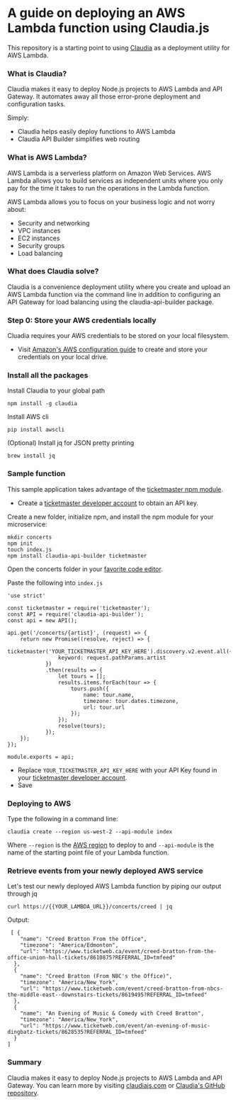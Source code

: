 # A guide on deploying an AWS Lambda function using Claudia.js

This repository is a starting point to using [Claudia](https://claudiajs.com/) as a deployment utility for AWS Lambda.

### What is Claudia?
Claudia makes it easy to deploy Node.js projects to AWS Lambda and API Gateway. It automates away all those error-prone deployment and configuration tasks.

Simply:
- Claudia helps easily deploy functions to AWS Lambda
- Claudia API Builder simplifies web routing

### What is AWS Lambda?

AWS Lambda is a serverless platform on Amazon Web Services. AWS Lambda allows you to build services as independent units where you only pay for the time it takes to run the operations in the Lambda function.

AWS Lambda allows you to focus on your business logic and not worry about:
- Security and networking
-  VPC instances
-  EC2 instances
-  Security groups
-  Load balancing

### What does Claudia solve?
Claudia is a convenience deployment utility where you create and upload an AWS Lambda function via the command line in addition to configuring an API Gateway for load balancing using the claudia-api-builder package.


### Step 0: Store your AWS credentials locally
Cluadia requires your AWS credentials to be stored on your local filesystem. 

- Visit [Amazon's AWS configuration guide](https://docs.aws.amazon.com/cli/latest/userguide/cli-config-files.html) to create and store your credentials on your local drive.

### Install all the packages

Install Claudia to your global path

    npm install -g claudia
    
 Install AWS cli

    pip install awscli

(Optional) Install jq for JSON pretty printing
    
    brew install jq

### Sample function
This sample application takes advantage of the [ticketmaster npm module](https://www.npmjs.com/package/ticketmaster).

- Create a [ticketmaster developer account](https://developer.ticketmaster.com/) to obtain an API key.

Create a new folder, initialize npm, and install the npm module for your microservice:

    mkdir concerts
    npm init
    touch index.js
    npm install claudia-api-builder ticketmaster

Open the concerts folder in your [favorite code editor](https://code.visualstudio.com/).

Paste the following into `index.js`

    'use strict'
    
    const ticketmaster = require('ticketmaster');
    const API = require('claudia-api-builder');
    const api = new API();
    
    api.get('/concerts/{artist}', (request) => {
        return new Promise((resolve, reject) => {
            ticketmaster('YOUR_TICKETMASTER_API_KEY_HERE').discovery.v2.event.all({
                    keyword: request.pathParams.artist
                })
                .then(results => {
                    let tours = [];
                    results.items.forEach(tour => {
                        tours.push({
                            name: tour.name,
                            timezone: tour.dates.timezone,
                            url: tour.url
                        });
                    });
                    resolve(tours);
                });
        });
    });
    
    module.exports = api;


- Replace `YOUR_TICKETMASTER_API_KEY_HERE` with your API Key found in your [ticketmaster developer account](https://developer.ticketmaster.com/).
- Save
### Deploying to AWS
Type the following in a command line:

    claudia create --region us-west-2 --api-module index

Where `--region` is the [AWS region](https://docs.aws.amazon.com/AmazonRDS/latest/UserGuide/Concepts.RegionsAndAvailabilityZones.html) to deploy to and `--api-module` is the name of the starting point file of your Lambda function.

### Retrieve events from your newly deployed AWS service
Let's test our newly deployed AWS Lambda function by piping our output through jq

    curl https://{{YOUR_LAMBDA_URL}}/concerts/creed | jq

Output:

     [ {
        "name": "Creed Bratton From the Office",
        "timezone": "America/Edmonton",
        "url": "https://www.ticketweb.ca/event/creed-bratton-from-the-office-union-hall-tickets/8610875?REFERRAL_ID=tmfeed"
      },
      {
        "name": "Creed Bratton (From NBC's the Office)",
        "timezone": "America/New_York",
        "url": "https://www.ticketweb.com/event/creed-bratton-from-nbcs-the-middle-east--downstairs-tickets/8619495?REFERRAL_ID=tmfeed"
      },
      {
        "name": "An Evening of Music & Comedy with Creed Bratton",
        "timezone": "America/New_York",
        "url": "https://www.ticketweb.com/event/an-evening-of-music-dingbatz-tickets/8628535?REFERRAL_ID=tmfeed"
      }
    ]

### Summary

Claudia makes it easy to deploy Node.js projects to AWS Lambda and API Gateway. You can learn more by visiting [claudiajs.com](https://claudiajs.com/) or [Claudia's GitHub repository](https://github.com/claudiajs/claudia).
